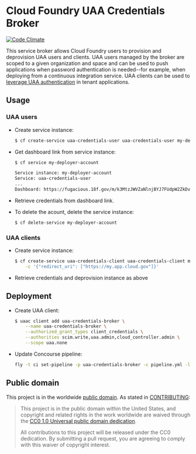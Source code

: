 Cloud Foundry UAA Credentials Broker
=====================================
[![Code Climate](https://codeclimate.com/github/cloudfoundry-community/uaa-credentials-broker/badges/gpa.svg)](https://codeclimate.com/github/cloudfoundry-community/uaa-credentials-broker)

This service broker allows Cloud Foundry users to provision and deprovision UAA users and clients. UAA users managed by the broker are scoped to a given organization and space and can be used to push applications when password authentication is needed--for example, when deploying from a continuous integration service. UAA clients can be used to [leverage UAA authentication](https://cloud.gov/docs/apps/leveraging-authentication/) in tenant applications.

## Usage

### UAA users

* Create service instance:

    ```bash
    $ cf create-service uaa-credentials-user uaa-credentials-user my-deployer-account
    ```

* Get dashboard link from service instance:

    ```bash
    $ cf service my-deployer-account

    Service instance: my-deployer-account
    Service: uaa-credentials-user
    ...
    Dashboard: https://fugacious.18f.gov/m/k3MtzJWVZaNlnjBYJ7FUdpW2ZkDvhmQz
    ```

* Retrieve credentials from dashboard link.

* To delete the acount, delete the service instance:

    ```bash
    $ cf delete-service my-deployer-account
    ```

### UAA clients

* Create service instance:

    ```bash
    $ cf create-service uaa-credentials-client uaa-credentials-client my-uaa-client \
        -c '{"redirect_uri": ["https://my.app.cloud.gov"]}'
    ```

* Retrieve credentials and deprovision instance as above

## Deployment

* Create UAA client:

    ```bash
    $ uaac client add uaa-credentials-broker \
        --name uaa-credentials-broker \
        --authorized_grant_types client_credentials \
        --authorities scim.write,uaa.admin,cloud_controller.admin \
        --scope uaa.none
    ```

* Update Concourse pipeline:

    ```bash
    fly -t ci set-pipeline -p uaa-credentials-broker -c pipeline.yml -l credentials.yml
    ```

## Public domain

This project is in the worldwide [public domain](LICENSE.md). As stated in [CONTRIBUTING](CONTRIBUTING.md):

> This project is in the public domain within the United States, and copyright and related rights in the work worldwide are waived through the [CC0 1.0 Universal public domain dedication](https://creativecommons.org/publicdomain/zero/1.0/).
>
> All contributions to this project will be released under the CC0 dedication. By submitting a pull request, you are agreeing to comply with this waiver of copyright interest.
